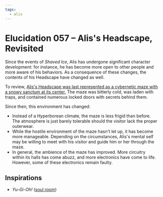 ```yaml
---
tags:
  - alis
---
```


# Elucidation 057 – Alis's Headscape, Revisited

Since the events of _Shaved Ice_, Alis has undergone significant character development: for instance, he has become more open to other people and more aware of his behaviors. As a consequence of these changes, the contents of his Headscape have changed as well.

To review, [Alis's Headscape was last represented as a cybernetic maze with a snowy sanctum at its center.](../2022-h2/2022-07-30_illustration-007_inner-space.md) The maze was bitterly cold, was laden with traps, and contained numerous locked doors with secrets behind them.

Since then, this environment has changed:

- Instead of a Hyperborean climate, the maze is less frigid than before. The atmosphere is just barely tolerable should the visitor lack the proper outerwear.
- While the hostile environment of the maze hasn't let up, it has become more manageable. Depending on the circumstances, Alis's mental self may be willing to meet with his visitor and guide him or her through the maze.
- In general, the ambience of the maze has improved. More circuitry within its halls has come abuzz, and more electronics have come to life. However, some of these electronics remain faulty.

## Inspirations

- _Yu-Gi-Oh!_ ([soul room](https://yugipedia.com/wiki/Soul_room))
